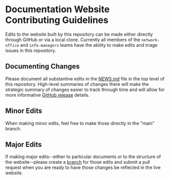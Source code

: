 # Documentation Website Contributing Guidelines

Edits to the website built by this repository can be made either directly through GitHub or via a local clone. Currently all members of the `network-office` and `info-managers` teams have the ability to make edits and triage issues in this repository.

## Documenting Changes

Please document all substantive edits in the [NEWS.md](https://github.com/lter/docs-network/blob/main/NEWS.md) file in the top level of this repository. High-level summaries of changes there will make the strategic summary of changes easier to track through time and will allow for more informative [GitHub release](https://docs.github.com/en/repositories/releasing-projects-on-github/about-releases) details.

## Minor Edits

When making minor edits, feel free to make those directly in the "main" branch.

## Major Edits

If making major edits--either to particular documents or to the structure of the website--please create a [branch](https://docs.github.com/en/pull-requests/collaborating-with-pull-requests/proposing-changes-to-your-work-with-pull-requests/about-branches) for those edits and submit a pull request when you are ready to have those changes be reflected in the live website.
